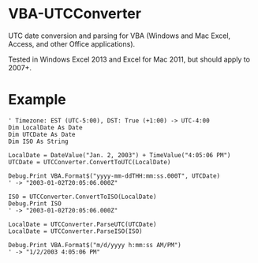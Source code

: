# VBA-UTCConverter

UTC date conversion and parsing for VBA (Windows and Mac Excel, Access, and other Office applications).

Tested in Windows Excel 2013 and Excel for Mac 2011, but should apply to 2007+.

# Example

```VB.net
' Timezone: EST (UTC-5:00), DST: True (+1:00) -> UTC-4:00
Dim LocalDate As Date
Dim UTCDate As Date
Dim ISO As String

LocalDate = DateValue("Jan. 2, 2003") + TimeValue("4:05:06 PM")
UTCDate = UTCConverter.ConvertToUTC(LocalDate)

Debug.Print VBA.Format$("yyyy-mm-ddTHH:mm:ss.000T", UTCDate)
' -> "2003-01-02T20:05:06.000Z"

ISO = UTCConverter.ConvertToISO(LocalDate)
Debug.Print ISO
' -> "2003-01-02T20:05:06.000Z"

LocalDate = UTCConverter.ParseUTC(UTCDate)
LocalDate = UTCConverter.ParseISO(ISO)

Debug.Print VBA.Format$("m/d/yyyy h:mm:ss AM/PM")
' -> "1/2/2003 4:05:06 PM"
```
